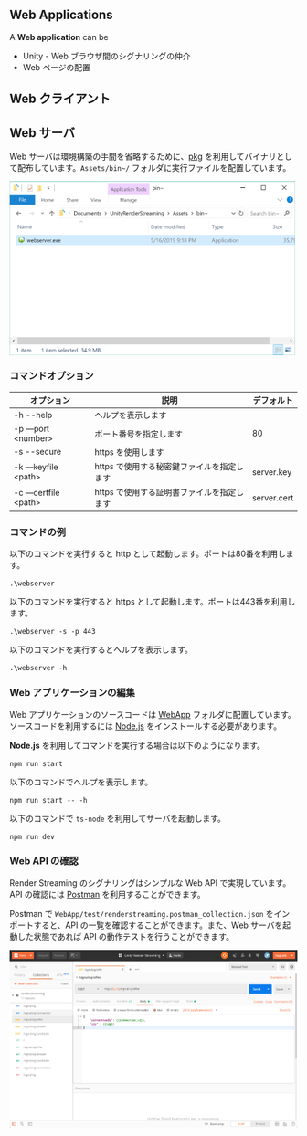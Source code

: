 ## Web Applications

A **Web application** can be

- Unity - Web ブラウザ間のシグナリングの仲介
- Web ページの配置 



## Web クライアント



## Web サーバ

Web サーバは環境構築の手間を省略するために、[pkg](https://www.npmjs.com/package/pkg) を利用してバイナリとして配布しています。`Assets/bin~/` フォルダに実行ファイルを配置しています。

<img src="../images/launch_webserver_explorer.png" width=500 align=center>

### コマンドオプション

|オプション|説明|デフォルト|
|-------|-----|-------|
|-h --help|ヘルプを表示します||
|-p —port \<number\>|ポート番号を指定します|80|
|-s --secure|https を使用します||
|-k —keyfile \<path\>|https で使用する秘密鍵ファイルを指定します|server.key|
|-c —certfile \<path\>|https で使用する証明書ファイルを指定します|server.cert|

### コマンドの例

以下のコマンドを実行すると http として起動します。ポートは80番を利用します。

```shell
.\webserver
```

以下のコマンドを実行すると https として起動します。ポートは443番を利用します。

```shell
.\webserver -s -p 443
```

以下のコマンドを実行するとヘルプを表示します。

```shell
.\webserver -h
```

### Web アプリケーションの編集

Web アプリケーションのソースコードは [WebApp](WebApp) フォルダに配置しています。ソースコードを利用するには [Node.js](https://nodejs.org/) をインストールする必要があります。

**Node.js** を利用してコマンドを実行する場合は以下のようになります。

```shell
npm run start
```

以下のコマンドでヘルプを表示します。

```shell
npm run start -- -h
```

以下のコマンドで `ts-node` を利用してサーバを起動します。

```shell
npm run dev
```

### Web API の確認

Render Streaming のシグナリングはシンプルな Web API で実現しています。API の確認には [Postman](https://www.getpostman.com/) を利用することができます。

Postman で `WebApp/test/renderstreaming.postman_collection.json` をインポートすると、API の一覧を確認することができます。また、Web サーバを起動した状態であれば API の動作テストを行うことができます。

<img src="../images/postman_example.png" width=600 align=center>
